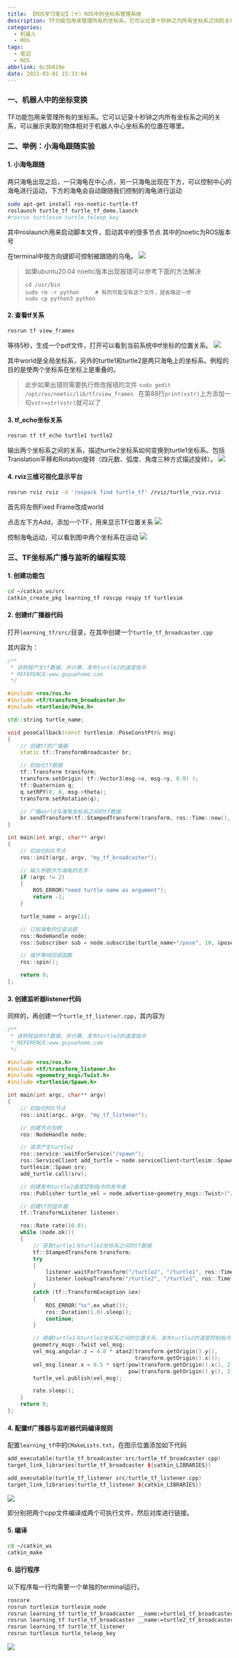```yaml
---
title: 【ROS学习笔记】（十）ROS中的坐标系管理系统
description: TF功能包用来管理所有的坐标系。它可以记录十秒钟之内所有坐标系之间的关系，可以展示夹取的物体相对于机器人中心坐标系的位置在哪里。
categories:
  - 机器人
  - ROS
tags:
  - 笔记
  - ROS
abbrlink: 6c3b819e
date: 2021-03-01 15:33:04
---
```


### 一、机器人中的坐标变换

TF功能包用来管理所有的坐标系。它可以记录十秒钟之内所有坐标系之间的关系，可以展示夹取的物体相对于机器人中心坐标系的位置在哪里。

### 二、举例：小海龟跟随实验

#### 1. 小海龟跟随

两只海龟出现之后，一只海龟在中心点，另一只海龟出现在下方，可以控制中心的海龟进行运动，下方的海龟会自动跟随我们控制的海龟进行运动

```bash
sudo apt-get install ros-noetic-turtle-tf
roslaunch turtle_tf turtle_tf_demo.launch
#rosrun turtlesim turtle_teleop_key
```
其中roslaunch用来启动脚本文件，启动其中的很多节点
其中的noetic为ROS版本号

在terminal中按方向键即可控制被跟随的乌龟。
![](https://img.mahaofei.com/img/202112231659245-ros-notes10-1.png)

> 如果ubuntu20.04 noetic版本出现报错可以参考下面的方法解决
> ```
> cd /usr/bin
> sudo rm -r python		# 有的可能没有这个文件，就省略这一步
> sudo cp python3 python
> ```
#### 2. 查看tf关系

```bash
rosrun tf view_frames
```

等待5秒，生成一个pdf文件，打开可以看到当前系统中tf坐标的位置关系。
![](https://img.mahaofei.com/img/202112231659486-ros-notes10-2.png)

其中world是全局坐标系，另外的turtle1和turtle2是两只海龟上的坐标系。例程的目的是使两个坐标系在坐标上是重叠的。

> 此步如果出错则需要执行修改报错的文件
> `sudo gedit /opt/ros/noetic/lib/tf/view_frames `
> 在第88行`print(vstr)`上方添加一句`vstr=str(vstr)`就可以了
#### 3. tf_echo坐标关系

```bash
rosrun tf tf_echo turtle1 turtle2
```

输出两个坐标系之间的关系，描述turtle2坐标系如何变换到turtle1坐标系。包括Translation平移和Rotation旋转（四元数、弧度、角度三种方式描述旋转）。
![](https://img.mahaofei.com/img/202112231659014-ros-notes10-3.png)

#### 4. rviz三维可视化显示平台

```bash
rosrun rviz rviz -d 'rospack find turtle_tf' /rviz/turtle_rviz.rviz
```

首先将左侧Fixed Frame改成world

点击左下方Add，添加一个TF，用来显示TF位置关系
![](https://img.mahaofei.com/img/202112231659046-ros-notes10-4.png)

控制海龟运动，可以看到图中两个坐标系在运动
![](https://img.mahaofei.com/img/202112231701272-ros-notes10-5.png)

### 三、TF坐标系广播与监听的编程实现
#### 1. 创建功能包

```bash
cd ~/catkin_ws/src
catkin_create_pkg learning_tf roscpp rospy tf turtlesim
```

#### 2. 创建tf广播器代码

打开`learning_tf/src/`目录，在其中创建一个`turtle_tf_broadcaster.cpp`

其内容为：

```c++
/**
 * 该例程产生tf数据，并计算、发布turtle2的速度指令
 * REFERENCE:www.guyuehome.com
 */

#include <ros/ros.h>
#include <tf/transform_broadcaster.h>
#include <turtlesim/Pose.h>

std::string turtle_name;

void poseCallback(const turtlesim::PoseConstPtr& msg)
{
	// 创建tf的广播器
	static tf::TransformBroadcaster br;

	// 初始化tf数据
	tf::Transform transform;
	transform.setOrigin( tf::Vector3(msg->x, msg->y, 0.0) );
	tf::Quaternion q;
	q.setRPY(0, 0, msg->theta);
	transform.setRotation(q);

	// 广播world与海龟坐标系之间的tf数据
	br.sendTransform(tf::StampedTransform(transform, ros::Time::now(), "world", turtle_name));
}

int main(int argc, char** argv)
{
    // 初始化ROS节点
	ros::init(argc, argv, "my_tf_broadcaster");

	// 输入参数作为海龟的名字
	if (argc != 2)
	{
		ROS_ERROR("need turtle name as argument"); 
		return -1;
	}

	turtle_name = argv[1];

	// 订阅海龟的位姿话题
	ros::NodeHandle node;
	ros::Subscriber sub = node.subscribe(turtle_name+"/pose", 10, &poseCallback);

    // 循环等待回调函数
	ros::spin();

	return 0;
};
```

#### 3. 创建监听器listener代码

同样的，再创建一个`turtle_tf_listener.cpp`，其内容为

```c++
/**
 * 该例程监听tf数据，并计算、发布turtle2的速度指令
 * REFERENCE:www.guyuehome.com
 */

#include <ros/ros.h>
#include <tf/transform_listener.h>
#include <geometry_msgs/Twist.h>
#include <turtlesim/Spawn.h>

int main(int argc, char** argv)
{
	// 初始化ROS节点
	ros::init(argc, argv, "my_tf_listener");

    // 创建节点句柄
	ros::NodeHandle node;

	// 请求产生turtle2
	ros::service::waitForService("/spawn");
	ros::ServiceClient add_turtle = node.serviceClient<turtlesim::Spawn>("/spawn");
	turtlesim::Spawn srv;
	add_turtle.call(srv);

	// 创建发布turtle2速度控制指令的发布者
	ros::Publisher turtle_vel = node.advertise<geometry_msgs::Twist>("/turtle2/cmd_vel", 10);

	// 创建tf的监听器
	tf::TransformListener listener;

	ros::Rate rate(10.0);
	while (node.ok())
	{
		// 获取turtle1与turtle2坐标系之间的tf数据
		tf::StampedTransform transform;
		try
		{
			listener.waitForTransform("/turtle2", "/turtle1", ros::Time(0), ros::Duration(3.0));
			listener.lookupTransform("/turtle2", "/turtle1", ros::Time(0), transform);
		}
		catch (tf::TransformException &ex) 
		{
			ROS_ERROR("%s",ex.what());
			ros::Duration(1.0).sleep();
			continue;
		}

		// 根据turtle1与turtle2坐标系之间的位置关系，发布turtle2的速度控制指令
		geometry_msgs::Twist vel_msg;
		vel_msg.angular.z = 4.0 * atan2(transform.getOrigin().y(),
				                        transform.getOrigin().x());
		vel_msg.linear.x = 0.5 * sqrt(pow(transform.getOrigin().x(), 2) +
				                      pow(transform.getOrigin().y(), 2));
		turtle_vel.publish(vel_msg);

		rate.sleep();
	}
	return 0;
};
```

#### 4. 配置tf广播器与监听器代码编译规则

配置`learning_tf`中的`CMakeLists.txt`，在图示位置添加如下代码

```c++
add_executable(turtle_tf_broadcaster src/turtle_tf_broadcaster.cpp)
target_link_libraries(turtle_tf_broadcaster ${catkin_LIBRARIES})

add_executable(turtle_tf_listener src/turtle_tf_listener.cpp)
target_link_libraries(turtle_tf_listener ${catkin_LIBRARIES})
```
![](https://img.mahaofei.com/img/202112231701891-ros-notes10-6.png)

即分别把两个cpp文件编译成两个可执行文件，然后对库进行链接。

#### 5. 编译

```bash
cd ~/catkin_ws
catkin_make
```

#### 6. 运行程序

以下程序每一行均需要一个单独的terminal运行。

```bash
roscore
rosrun turtlesim turtlesim_node
rosrun learning_tf turtle_tf_broadcaster __name:=turtle1_tf_broadcaster /turtle1
rosrun learning_tf turtle_tf_broadcaster __name:=turtle2_tf_broadcaster /turtle2
rosrun learning_tf turtle_tf_listener
rosrun turtlesim turtle_teleop_key
```

![](https://img.mahaofei.com/img/202112231701727-ros-notes10-7.png)